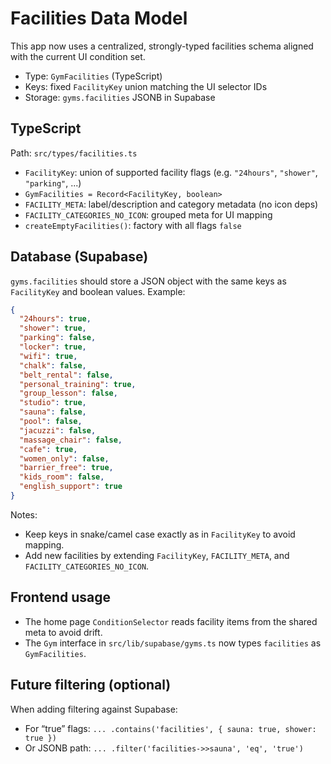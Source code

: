 # Facilities Data Model

This app now uses a centralized, strongly-typed facilities schema aligned with the current UI condition set.

- Type: `GymFacilities` (TypeScript)
- Keys: fixed `FacilityKey` union matching the UI selector IDs
- Storage: `gyms.facilities` JSONB in Supabase

## TypeScript

Path: `src/types/facilities.ts`

- `FacilityKey`: union of supported facility flags (e.g. `"24hours"`, `"shower"`, `"parking"`, ...)
- `GymFacilities = Record<FacilityKey, boolean>`
- `FACILITY_META`: label/description and category metadata (no icon deps)
- `FACILITY_CATEGORIES_NO_ICON`: grouped meta for UI mapping
- `createEmptyFacilities()`: factory with all flags `false`

## Database (Supabase)

`gyms.facilities` should store a JSON object with the same keys as `FacilityKey` and boolean values. Example:

```json
{
  "24hours": true,
  "shower": true,
  "parking": false,
  "locker": true,
  "wifi": true,
  "chalk": false,
  "belt_rental": false,
  "personal_training": true,
  "group_lesson": false,
  "studio": true,
  "sauna": false,
  "pool": false,
  "jacuzzi": false,
  "massage_chair": false,
  "cafe": true,
  "women_only": false,
  "barrier_free": true,
  "kids_room": false,
  "english_support": true
}
```

Notes:
- Keep keys in snake/camel case exactly as in `FacilityKey` to avoid mapping.
- Add new facilities by extending `FacilityKey`, `FACILITY_META`, and `FACILITY_CATEGORIES_NO_ICON`.

## Frontend usage

- The home page `ConditionSelector` reads facility items from the shared meta to avoid drift.
- The `Gym` interface in `src/lib/supabase/gyms.ts` now types `facilities` as `GymFacilities`.

## Future filtering (optional)

When adding filtering against Supabase:

- For “true” flags: `... .contains('facilities', { sauna: true, shower: true })`
- Or JSONB path: `... .filter('facilities->>sauna', 'eq', 'true')`

